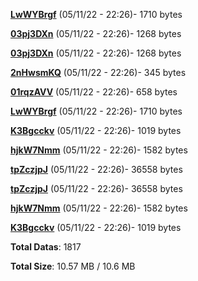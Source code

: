 [**LwWYBrgf**](/data/LwWYBrgf.txt) (05/11/22 - 22:26)- 1710 bytes

[**03pj3DXn**](/data/03pj3DXn.txt) (05/11/22 - 22:26)- 1268 bytes

[**03pj3DXn**](/data/03pj3DXn.txt) (05/11/22 - 22:26)- 1268 bytes

[**2nHwsmKQ**](/data/2nHwsmKQ.txt) (05/11/22 - 22:26)- 345 bytes

[**01rqzAVV**](/data/01rqzAVV.txt) (05/11/22 - 22:26)- 658 bytes

[**LwWYBrgf**](/data/LwWYBrgf.txt) (05/11/22 - 22:26)- 1710 bytes

[**K3Bgcckv**](/data/K3Bgcckv.txt) (05/11/22 - 22:26)- 1019 bytes

[**hjkW7Nmm**](/data/hjkW7Nmm.txt) (05/11/22 - 22:26)- 1582 bytes

[**tpZczjpJ**](/data/tpZczjpJ.txt) (05/11/22 - 22:26)- 36558 bytes

[**tpZczjpJ**](/data/tpZczjpJ.txt) (05/11/22 - 22:26)- 36558 bytes

[**hjkW7Nmm**](/data/hjkW7Nmm.txt) (05/11/22 - 22:26)- 1582 bytes

[**K3Bgcckv**](/data/K3Bgcckv.txt) (05/11/22 - 22:26)- 1019 bytes

**Total Datas**: 1817

**Total Size**: 10.57 MB / 10.6 MB